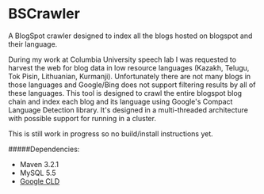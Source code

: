BSCrawler
=========

A BlogSpot crawler designed to index all the blogs hosted on blogspot and their language.

During my work at Columbia University speech lab I was requested to harvest the web for blog
data in low resource languages (Kazakh, Telugu, Tok Pisin, Lithuanian, Kurmanji). Unfortunately there are not many
blogs in those languages and Google/Bing does not support filtering results by all of these languages.
This tool is designed to crawl the entire blogspot blog chain and index each blog and its language using
Google's Compact Language Detection library.  It's designed in a multi-threaded  architecture with possible support for running in a cluster.


This is still work in progress so no build/install instructions yet.


#####Dependencies:
- Maven 3.2.1
- MySQL 5.5
- [Google CLD](https://code.google.com/p/cld2/)


